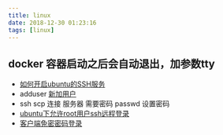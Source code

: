 ```yaml
---
title: linux
date: 2018-12-30 01:23:16
tags: [linux]
---
```



## docker 容器启动之后会自动退出，加参数tty

+ [如何开启ubuntu的SSH服务](http://www.cnblogs.com/yhyjy/p/3760500.html)
+ adduser [新加用户](https://blog.csdn.net/beitiandijun/article/details/41678251)
+ ssh scp 连接 服务器 需要密码 passwd 设置密码
+ [ubuntu下允许root用户ssh远程登录](http://blog.sina.com.cn/s/blog_7e64a87b0100rn8w.html)
+ [客户端免密密码登录](https://blog.csdn.net/qq_36358942/article/details/79567217)